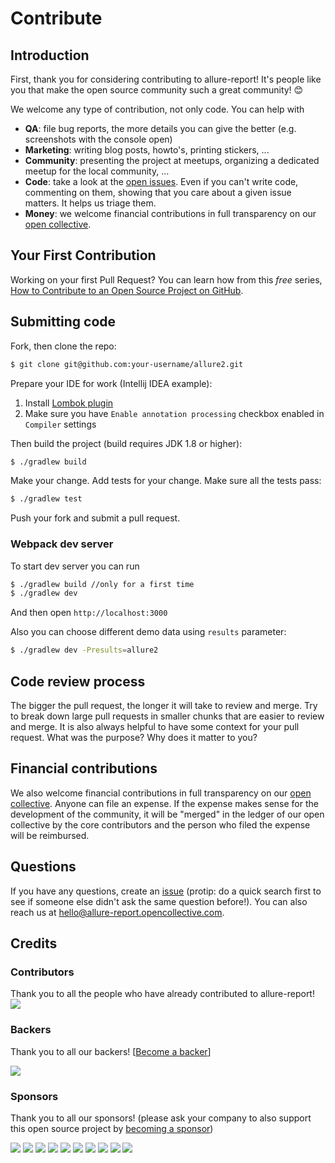 # Contribute

## Introduction

First, thank you for considering contributing to allure-report! It's people like you that make the open source community such a great community! 😊

We welcome any type of contribution, not only code. You can help with 
- **QA**: file bug reports, the more details you can give the better (e.g. screenshots with the console open)
- **Marketing**: writing blog posts, howto's, printing stickers, ...
- **Community**: presenting the project at meetups, organizing a dedicated meetup for the local community, ...
- **Code**: take a look at the [open issues](issues). Even if you can't write code, commenting on them, showing that you care about a given issue matters. It helps us triage them.
- **Money**: we welcome financial contributions in full transparency on our [open collective](https://opencollective.com/allure-report).

## Your First Contribution

Working on your first Pull Request? You can learn how from this *free* series, [How to Contribute to an Open Source Project on GitHub](https://egghead.io/series/how-to-contribute-to-an-open-source-project-on-github).

## Submitting code

Fork, then clone the repo:

```bash
$ git clone git@github.com:your-username/allure2.git
```

Prepare your IDE for work (Intellij IDEA example): 
1. Install [Lombok plugin](https://plugins.jetbrains.com/plugin/6317-lombok-plugin)
2. Make sure you have `Enable annotation processing` checkbox enabled in `Compiler` settings

Then build the project (build requires JDK 1.8 or higher):

```bash
$ ./gradlew build
```

Make your change. Add tests for your change. Make sure all the tests pass:

```bash
$ ./gradlew test
```

Push your fork and submit a pull request. 

### Webpack dev server

To start dev server you can run

```bash
$ ./gradlew build //only for a first time
$ ./gradlew dev
```

And then open `http://localhost:3000`

Also you can choose different demo data using `results` parameter:

```bash
$ ./gradlew dev -Presults=allure2
```

## Code review process

The bigger the pull request, the longer it will take to review and merge. Try to break down large pull requests in smaller chunks that are easier to review and merge.
It is also always helpful to have some context for your pull request. What was the purpose? Why does it matter to you?

## Financial contributions

We also welcome financial contributions in full transparency on our [open collective](https://opencollective.com/allure-report).
Anyone can file an expense. If the expense makes sense for the development of the community, it will be "merged" in the ledger of our open collective by the core contributors and the person who filed the expense will be reimbursed.

## Questions

If you have any questions, create an [issue](issue) (protip: do a quick search first to see if someone else didn't ask the same question before!).
You can also reach us at hello@allure-report.opencollective.com.

## Credits

### Contributors

Thank you to all the people who have already contributed to allure-report!
<a href="graphs/contributors"><img src="https://opencollective.com/allure-report/contributors.svg?width=890" /></a>


### Backers

Thank you to all our backers! [[Become a backer](https://opencollective.com/allure-report#backer)]

<a href="https://opencollective.com/allure-report#backers" target="_blank"><img src="https://opencollective.com/allure-report/backers.svg?width=890"></a>


### Sponsors

Thank you to all our sponsors! (please ask your company to also support this open source project by [becoming a sponsor](https://opencollective.com/allure-report#sponsor))

<a href="https://opencollective.com/allure-report/sponsor/0/website" target="_blank"><img src="https://opencollective.com/allure-report/sponsor/0/avatar.svg"></a>
<a href="https://opencollective.com/allure-report/sponsor/1/website" target="_blank"><img src="https://opencollective.com/allure-report/sponsor/1/avatar.svg"></a>
<a href="https://opencollective.com/allure-report/sponsor/2/website" target="_blank"><img src="https://opencollective.com/allure-report/sponsor/2/avatar.svg"></a>
<a href="https://opencollective.com/allure-report/sponsor/3/website" target="_blank"><img src="https://opencollective.com/allure-report/sponsor/3/avatar.svg"></a>
<a href="https://opencollective.com/allure-report/sponsor/4/website" target="_blank"><img src="https://opencollective.com/allure-report/sponsor/4/avatar.svg"></a>
<a href="https://opencollective.com/allure-report/sponsor/5/website" target="_blank"><img src="https://opencollective.com/allure-report/sponsor/5/avatar.svg"></a>
<a href="https://opencollective.com/allure-report/sponsor/6/website" target="_blank"><img src="https://opencollective.com/allure-report/sponsor/6/avatar.svg"></a>
<a href="https://opencollective.com/allure-report/sponsor/7/website" target="_blank"><img src="https://opencollective.com/allure-report/sponsor/7/avatar.svg"></a>
<a href="https://opencollective.com/allure-report/sponsor/8/website" target="_blank"><img src="https://opencollective.com/allure-report/sponsor/8/avatar.svg"></a>
<a href="https://opencollective.com/allure-report/sponsor/9/website" target="_blank"><img src="https://opencollective.com/allure-report/sponsor/9/avatar.svg"></a>

<!-- This `CONTRIBUTING.md` is based on @nayafia's template https://github.com/nayafia/contributing-template -->
